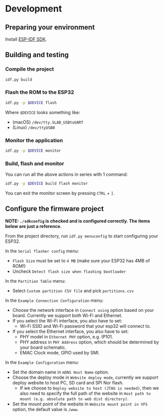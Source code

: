 # Development

## Preparing your environment

Install [ESP-IDF SDK](https://docs.espressif.com/projects/esp-idf/en/latest/esp32/).

## Building and testing

### Compile the project

```bash
idf.py build
```

### Flash the ROM to the ESP32

```bash
idf.py -p $DEVICE flash
```

Where `$DEVICE` looks something like:
- (macOS) `/dev/tty.SLAB_USBtoUART`
- (Linux) `/dev/ttyUSB0`

### Monitor the application

```bash
idf.py -p $DEVICE monitor
```

### Build, flash and monitor

You can run all the above actions in series with 1 command:

```bash
idf.py -p $DEVICE build flash monitor
```

You can exit the monitor screen by pressing `CTRL` + `]`.

## Configure the firmware project

**NOTE: `./sdkconfig` is checked and is configured correctly.
The items below are just a reference.**

From the project directory, run `idf.py menuconfig` to start configuring your ESP32.

In the `Serial flasher config` menu:

* `Flash Size` must be set to `4 MB` (make sure your ESP32 has 4MB of ROM!)
* Uncheck `Detect flash size when flashing bootloader`

In the `Partition Table` menu:

* Select `Custom partition CSV file` and pick `partitions.csv`

In the `Example Connection Configuration` menu:

* Choose the network interface in `Connect using`  option based on your board. Currently we support both Wi-Fi and Ethernet.
* If you select the Wi-Fi interface, you also have to set:
  * Wi-Fi SSID and Wi-Fi password that your esp32 will connect to.
* If you select the Ethernet interface, you also have to set:
  * PHY model in `Ethernet PHY` option, e.g. IP101.
  * PHY address in `PHY Address` option, which should be determined by your board schematic.
  * EMAC Clock mode, GPIO used by SMI.

In the `Example Configuration` menu:

* Set the domain name in `mDNS Host Name` option.
* Choose the deploy mode in `Website deploy mode`, currently we support deploy website to host PC, SD card and SPI Nor flash.
  * If we choose to `Deploy website to host (JTAG is needed)`, then we also need to specify the full path of the website in `Host path to mount (e.g. absolute path to web dist directory)`.
* Set the mount point of the website in `Website mount point in VFS` option, the default value is `/www`.
